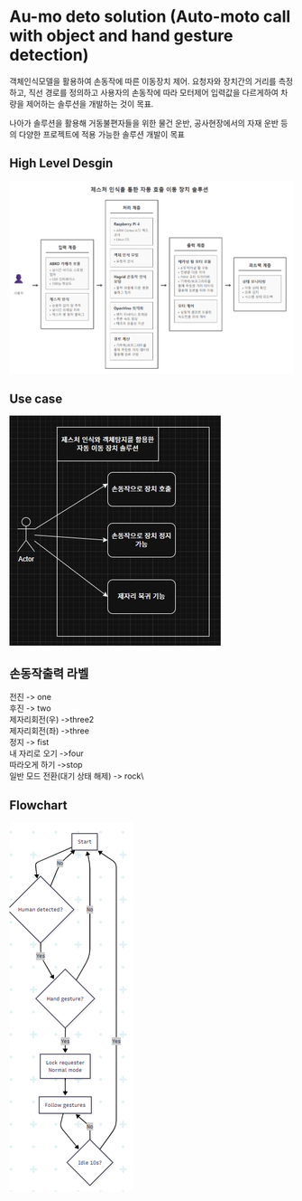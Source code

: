 # Au-mo deto solution (Auto-moto call with object and hand gesture detection)
객체인식모델을 활용하여 손동작에 따른 이동장치 제어. 요청자와 장치간의 거리를 측정하고, 직선 경로를 정의하고 사용자의 손동작에 따라 모터제어 입력값을 다르게하여 차량을 제어하는 솔루션을 개발하는 것이 목표.

나아가 솔루션을 활용해 거동불편자들을 위한 물건 운반, 공사현장에서의 자재 운반 등의 다양한 프로젝트에 적용 가능한 솔루션 개발이 목표


## High Level Desgin
![high-level-desing-img](./doc/hld.png)

## Use case
![use-case-img](./doc/usecase.jpg)

## 손동작출력 라벨
전진 -> one\
후진 -> two\
제자리회전(우) ->three2\
제자리회전(좌) ->three\
정지 -> fist\
내 자리로 오기 ->four\
따라오게 하기 ->stop\
일반 모드 전환(대기 상태 해제) -> rock\

## Flowchart
![flow-chart](./doc/flowchart.png)
